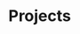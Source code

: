 # Projects

<!-- ## Project 1: Project Name
- **Description**: A brief description of what this project does and its purpose.
- **Technologies Used**: List of technologies used in this project (e.g., HTML, CSS, JavaScript, etc.).
- **Repository Link**: [GitHub Repository](https://github.com/username/project1)

## Project 2: Project Name
- **Description**: A brief description of what this project does and its purpose.
- **Technologies Used**: List of technologies used in this project (e.g., Python, Flask, etc.).
- **Repository Link**: [GitHub Repository](https://github.com/username/project2)

## Project 3: Project Name
- **Description**: A brief description of what this project does and its purpose.
- **Technologies Used**: List of technologies used in this project (e.g., React, Node.js, etc.).
- **Repository Link**: [GitHub Repository](https://github.com/username/project3)

Feel free to add more projects following the same template! -->
